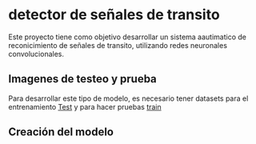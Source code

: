 # detector de señales de transito

Este proyecto tiene como objetivo desarrollar un sistema aautimatico de reconicimiento de señales de transito, utilizando redes neuronales convolucionales.

## Imagenes de testeo y prueba 

Para desarrollar este tipo de modelo, es necesario tener datasets para el entrenamiento [Test](Test) y para hacer pruebas [train](Train)

## Creación del modelo 

